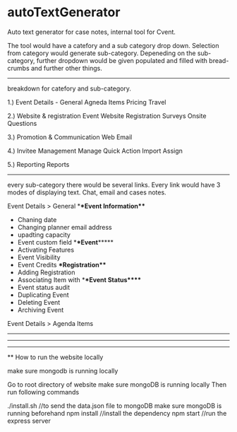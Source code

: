 # autoTextGenerator

Auto text generator for case notes, internal tool for Cvent.

The tool would have a catefory and a sub category drop down. Selection from category would generate sub-category.
Depeneding on the sub-category, further dropdown would be given populated and filled with bread-crumbs and further other things.

---

breakdown for catefory and sub-category.

1.) Event Details -
General
Agneda Items
Pricing
Travel

2.) Website & registration
Event Website
Registration
Surveys
Onsite
Questions

3.) Promotion & Communication
Web
Email

4.) Invitee Management
Manage
Quick Action
Import
Assign

5.) Reporting
Reports

---

every sub-category there would be several links. Every link would have 3 modes of displaying text. Chat, email and cases notes.

Event Details > General \***\*Event Information\*\***

* Chaning date
* Changing planner email address
* upadting capacity
* Event custom field \***\*Event**\*\*\*\*\*
* Activating Features
* Event Visibility
* Event Credits
  **\***Registration**\*\***
* Adding Registration
* Associating Item with \***\*Event Status\*\*\*\***
* Event status audit
* Duplicating Event
* Deleting Event
* Archiving Event

Event Details > Agenda Items

---
---
---
\*\*
How to run the website locally

make sure mongodb is running locally

Go to root directory of website
make sure mongoDB is running locally
Then run following commands

./install.sh //to send the data.json file to mongoDB make sure mongoDB is running beforehand
npm install //install the dependency
npm start //run the express server
